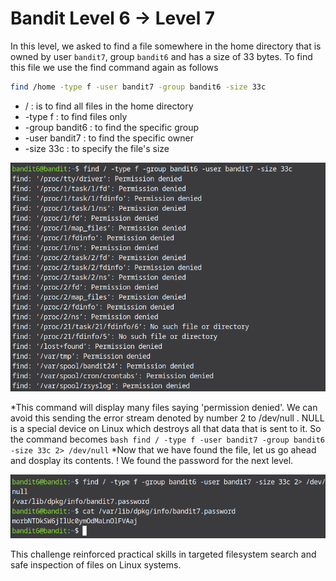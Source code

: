 # Bandit Level 6 → Level 7

In this level, we asked to find a file somewhere in the home directory that is owned by user `bandit7`, group `bandit6` and has a size of 33 bytes. To find this file we use the find command again as follows 
```bash
find /home -type f -user bandit7 -group bandit6 -size 33c
```
* / : is to find all files in the home directory
* -type f : to find files only
* -group bandit6 : to find the specific group
* -user bandit7 : to find the specific owner
* -size 33c : to specify the file's size

![level 6 screenshot 1](images/Screenshot7.png)

*This command will display many files saying 'permission denied'. We can avoid this sending the error stream denoted by number 2 to /dev/null . NULL is a special device on Linux which destroys all that data that is sent to it. So the command becomes ```bash find / -type f -user bandit7 -group bandit6 -size 33c 2> /dev/null```
*Now that we have found the file, let us go ahead and dosplay its contents. ! We found the password for the next level.

![level 6 screenshot 2](images/Screenshot8.png)


This challenge reinforced practical skills in targeted filesystem search and safe inspection of files on Linux systems.
